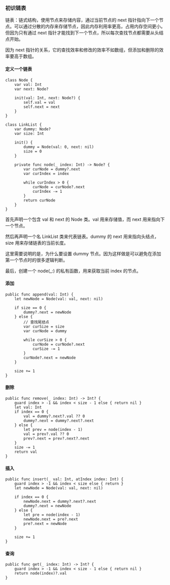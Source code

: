 ### 初识链表
链表：链式结构，使用节点来存储内容，通过当前节点的 next 指针指向下一个节点。可以通过分散的内存来存储节点，因此内存利用率更高，占用内存空间更小。但因为只有通过 next 指针才能找到下一个节点，所以每次查找节点都需要从头结点开始。

因为 next 指针的关系，它的查找效率和修改的效率不如数组，但添加和删除的效率要高于数组。

#### 定义一个链表
```
class Node {
    var val: Int
    var next: Node?
    
    init(val: Int, next: Node?) {
        self.val = val
        self.next = next
    }
}

class LinkList {
    var dummy: Node?
    var size: Int
    
    init() {
        dummy = Node(val: 0, next: nil)
        size = 0
    }

    private func node(_ index: Int) -> Node? {
        var curNode = dummy?.next
        var curIndex = index
        
        while curIndex > 0 {
            curNode = curNode?.next
            curIndex -= 1
        }
        return curNode
    }
}
```
首先声明一个包含 val 和 next 的 Node 类。val 用来存储值，而 next 用来指向下一个节点。

然后再声明一个名 LinkList 类来代表链表。dummy 的 next 用来指向头结点，size 用来存储链表的当前长度。

这里需要说明的是，为什么要设置 dummy 节点。因为这样做是可以避免在添加第一个节点时的很多逻辑判断。

最后，创建一个 node(_:) 的私有函数，用来获取当前 index 的节点。

#### 添加
```
public func append(val: Int) {
    let newNode = Node(val: val, next: nil)
    
    if size == 0 {
        dummy?.next = newNode
    } else {
        // 查找尾结点
        var curSize = size
        var curNode = dummy
        
        while curSize > 0 {
            curNode = curNode?.next
            curSize -= 1
        }
        curNode?.next = newNode
    }
    
    size += 1
}
```
#### 删除
```
public func remove(_ index: Int) -> Int? {
    guard index > -1 && index < size - 1 else { return nil }
    let val: Int
    if index == 0 {
        val = dummy?.next?.val ?? 0
        dummy?.next = dummy?.next?.next
    } else {
        let prev = node(index - 1)
        val = prev?.val ?? 0
        prev?.next = prev?.next?.next
    }
    size -= 1
    return val
}
```
#### 插入
```
public func insert(_ val: Int, atIndex index: Int) {
    guard index > -1 && index < size else { return }
    let newNode = Node(val: val, next: nil)
    
    if index == 0 {
        newNode.next = dummy?.next?.next
        dummy?.next = newNode
    } else {
        let pre = node(index - 1)
        newNode.next = pre?.next
        pre?.next = newNode
    }
    
    size += 1
}
```
#### 查询
```
public func get(_ index: Int) -> Int? {
    guard index > -1 && index < size - 1 else { return nil }
    return node(index)?.val
}
```
